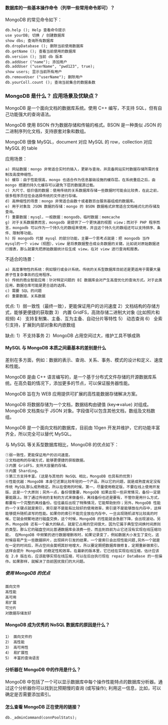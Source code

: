 #### 数据库的一些基本操作命令（列举一些常用命令即可）？

MongoDB 的常见命令如下：

    db.help (); Help 查看命令提示
    use yourDB; 切换 / 创建数据库
    show dbs; 查询所有数据库
    db.dropDatabase (); 删除当前使用数据库
    db.getName (); 查看当前使用的数据库
    db.version (); 当前 db 版本
    db.addUser ("name"); 添加用户
    db.addUser ("userName", "pwd123", true);
    show users; 显示当前所有用户
    db.removeUser ("userName"); 删除用户
    db.yourColl.count (); 查询当前集合的数据条数

### MongoDB 是什么？ 应用场景及优缺点？

MongoDB 是一个面向文档的数据库系统。使用 C++ 编写，不支持 SQL，但有自己功能强大的查询语法。

MongoDB 使用 BSON 作为数据存储和传输的格式。BSON 是一种类似 JSON 的二进制序列化文档，支持嵌套对象和数组。

MongoDB 很像 MySQL，document 对应 MySQL 的 row，collection 对应 MySQL 的 table

应用场景：

    a) 网站数据：mongo 非常适合实时的插入，更新与查询，并具备网站实时数据存储所需的复制及高度伸缩性。
    b) 缓存：由于性能很高，mongo 也适合作为信息基础设施的缓存层。在系统重启之后，由 mongo 搭建的持久化缓存可以避免下层的数据源过载。
    c) 大尺寸、低价值的数据：使用传统的关系数据库存储一些数据时可能会比较贵，在此之前，很多程序员往往会选择传统的文件进行存储。
    d) 高伸缩性的场景：mongo 非常适合由数十或者数百台服务器组成的数据库。
    e) 用于对象及 JSON 数据的存储：mongo 的 BSON 数据格式非常适合文档格式化的存储及查询。
    f) 重要数据：mysql，一般数据：mongodb，临时数据：memcache
    g) 对于关系数据表而言，mongodb 是提供了一个更快速的视图 view；而对于 PHP 程序而言，mongodb 可以作为一个持久化的数组来使用，并且这个持久化的数组还可以支持排序、条件、限制等功能。
    h) 将 mongodb 代替 mysql 的部分功能，主要一个思考点就是：把 mongodb 当作 mysql的一个 view（视图），view 是将表数据整合成业务数据的关键。比如说对原始数据进行报表，那么就要先把原始数据统计后生成 view，在对 view 进行查询和报表。

不适合的场景：

    a) 高度事物性的系统：例如银行或会计系统。传统的关系型数据库目前还是更适用于需要大量原子性复杂事务的应用程序。
    b) 传统的商业智能应用：针对特定问题的 BI 数据库会对产生高度优化的查询方式。对于此类应用，数据仓库可能是更合适的选择。
    c) 需要 SQL 的问题
    d) 重要数据，关系数据

优点:
1）弱一致性（最终一致），更能保证用户的访问速度
2）文档结构的存储方式，能够更便捷的获取数
3） 内置 GridFS，高效存储二进制大对象 (比如照片和视频)
4） 支持复制集、主备、互为主备、自动分片等特性
5） 动态查询
6） 全索引支持，扩展到内部对象和内嵌数组

缺点:
1）不支持事务
2）MongoDB 占用空间过大，维护工具不够成熟

#### MySQL 与 MongoDB 本质之间最基本的差别是什么

差别在多方面，例如：数据的表示、查询、关系、事务、模式的设计和定义、速度和性能。

MongoDB 是由 C++ 语言编写的，是一个基于分布式文件存储的开源数据库系统。在高负载的情况下，添加更多的节点，可以保证服务器性能。

MongoDB 旨在为 WEB 应用提供可扩展的高性能数据存储解决方案。

MongoDB 将数据存储为一个文档，数据结构由键值 (key=>value) 对组成。MongoDB 文档类似于 JSON 对象。字段值可以包含其他文档，数组及文档数组。

MongoDB 是一个面向文档的数据库，目前由 10gen 开发并维护，它的功能丰富齐全，所以完全可以替代 MySQL。

与 MySQL 等关系型数据库相比，MongoDB 的优点如下：

    ①弱一致性，更能保证用户的访问速度。
    ②文档结构的存储方式，能够更便捷的获取数据。
    ③内置 GridFS，支持大容量的存储。
    ④内置 Sharding。
    ⑤第三方支持丰富。(这是与其他的 NoSQL 相比，MongoDB 也具有的优势)
    ⑥性能优越：MongoDB 本身它还算比较年轻的一个产品，所以它的问题，就是成熟度肯定没有传统 MySQL那么成熟稳定。所以在使用的时候，第一，尽量使用稳定版，不要在线上使用开发版，这是一个大原则；另外一点，备份很重要，MongoDB 如果出现一些异常情况，备份一定是要能跟上。除了通过传统的复制的方式来做备份，离线备份也还是要有，不管你是用什么方式，都要有一个完整的离线备份。往往最后出现了特殊情况，它能帮助到你；另外，MongoDB 性能的一个关键点就是索引，索引是不是能有比较好的使用效率，索引是不是能够放在内存中，这样能够提升随机读写的性能。如果你的索引不能完全放在内存中，一旦出现随机读写比较高的时候，它就会频繁地进行磁盘交换，这个时候，MongoDB 的性能就会急剧下降，会出现波动。另外，MongoDB 还有一个最大的缺点，就是它占用的空间很大，因为它属于典型空间换时间原则的类型。那么它的磁盘空间比普通数据库会浪费一些，而且到目前为止它还没有实现在线压缩功能， 在MongoDB 中频繁的进行数据增删改时，如果记录变了，例如数据大小发生了变化，这时候容易产生一些数据碎片，出现碎片引发的结果，一个是索引会出现性能问题,另外一个就是在一定的时间后，所占空间会莫明其妙地增大，所以要定期把数据库做修复，定期重新做索引，这样会提升 MongoDB 的稳定性和效率。在最新的版本里，它已经在实现在线压缩，估计应该在 2.0 版左右，应该能够实现在线压缩，可以在后台执行现在 repair DataBase 的一些操作。如果那样，就解决了目前困扰我们的大问题。

##### 使用 MongoDB 的优点

    面向文件
    高性能
    高可用
    易扩展
    可分片
    对数据存储友好

#### MongoDB 成为优秀的 NoSQL 数据库的原因是什么？

    1） 面向文件的
    2） 高性能
    3） 高可用性
    4） 易扩展性
    5） 丰富的查询语言

#### 分析器在 MongoDB 中的作用是什么？

MongoDB 中包括了一个可以显示数据库中每个操作性能特点的数据库分析器。通过这个分析器你可以找到比预期慢的查询 (或写操作); 利用这一信息，比如，可以确定是否需要添加索引。

#### 怎么查看 MongoDB 正在使用的链接？

`db._adminCommand(connPoolStats);`
